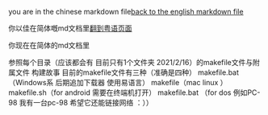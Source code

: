 you are in the chinese markdown file[back to the english markdown file](https://github.com/GDWGH/story-opened/blob/main/Readme-eng.md)

你以佳在简体嘅md文档里[翻到粤语页面](https://github.com/GDWGH/story-opened/blob/main/Readme-can.md)

你现在在简体的md文档里

参照每个目录（应该都会有 目前只有1个文件夹 2021/2/16）的makefile文件与附属文件 构建故事
目前的makefile文件有三种（准确是四种） makefile.bat（Windows系 后期追加下载器 使用易语言） makefile（mac linux ） makefile.sh（for android 需要在终端机打开） makefile.bat
（for dos 例如PC-98 我有一台pc-98 希望它还能链接网络 ：））
